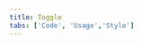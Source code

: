 ```yaml
---
title: Toggle
tabs: ['Code', 'Usage','Style']
---
```


<ComponentCode
    name="Toggle"
    component="toggle" 
    variation="toggle"
    experimental="true"
    hasReactVersion="true"
    >
</ComponentCode>
<ComponentCode
    name="Small toggle"
    component="toggle" 
    variation="toggle--small"
    experimental="true"
    hasReactVersion="true"
    >
</ComponentCode>
<ComponentDocs component="toggle" experimental="true"></ComponentDocs>
